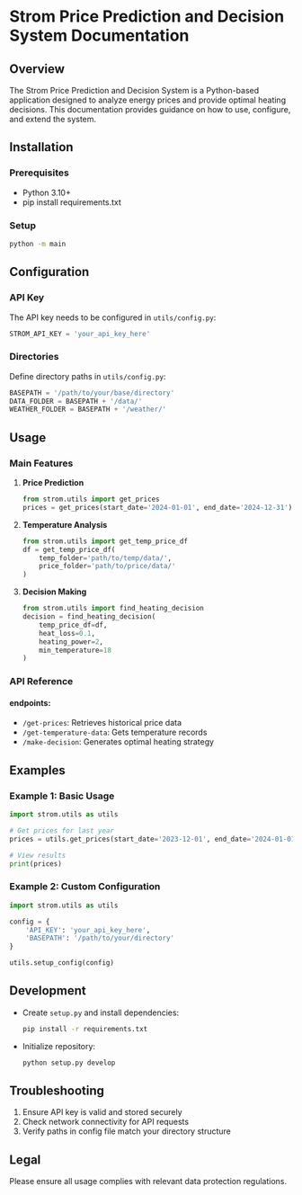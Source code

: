 # Strom Price Prediction and Decision System Documentation

## Overview
The Strom Price Prediction and Decision System is a Python-based application designed to analyze energy prices and provide optimal heating decisions. This documentation provides guidance on how to use, configure, and extend the system.

## Installation
### Prerequisites
- Python 3.10+
- pip install requirements.txt

### Setup
```bash
python -m main
```

## Configuration
### API Key
The API key needs to be configured in `utils/config.py`:
```python
STROM_API_KEY = 'your_api_key_here'
```

### Directories
Define directory paths in `utils/config.py`:
```python
BASEPATH = '/path/to/your/base/directory'
DATA_FOLDER = BASEPATH + '/data/'
WEATHER_FOLDER = BASEPATH + '/weather/'
```

## Usage

### Main Features
1. **Price Prediction**
   ```python
   from strom.utils import get_prices
   prices = get_prices(start_date='2024-01-01', end_date='2024-12-31')
   ```

2. **Temperature Analysis**
   ```python 
   from strom.utils import get_temp_price_df
   df = get_temp_price_df(
       temp_folder='path/to/temp/data/',
       price_folder='path/to/price/data/'
   )
   ```

3. **Decision Making**
   ```python
   from strom.utils import find_heating_decision
   decision = find_heating_decision(
       temp_price_df=df,
       heat_loss=0.1,
       heating_power=2,
       min_temperature=18
   )
   ```

### API Reference
#### endpoints:
- `/get-prices`: Retrieves historical price data
- `/get-temperature-data`: Gets temperature records
- `/make-decision`: Generates optimal heating strategy

## Examples

### Example 1: Basic Usage
```python
import strom.utils as utils

# Get prices for last year
prices = utils.get_prices(start_date='2023-12-01', end_date='2024-01-01')

# View results
print(prices)
```

### Example 2: Custom Configuration
```python
import strom.utils as utils

config = {
    'API_KEY': 'your_api_key_here',
    'BASEPATH': '/path/to/your/directory'
}

utils.setup_config(config)
```

## Development
- Create `setup.py` and install dependencies:
  ```bash
  pip install -r requirements.txt
  ```
- Initialize repository:
  ```bash
  python setup.py develop
  ```

## Troubleshooting
1. Ensure API key is valid and stored securely
2. Check network connectivity for API requests
3. Verify paths in config file match your directory structure

## Legal
Please ensure all usage complies with relevant data protection regulations.
